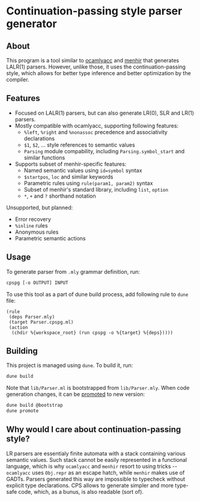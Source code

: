 # Continuation-passing style parser generator

## About

This program is a tool similar to [ocamlyacc](https://v2.ocaml.org/manual/lexyacc.html) and
[menhir](https://cambium.inria.fr/~fpottier/menhir/) that generates LALR(1) parsers. However,
unlike those, it uses the continuation-passing style, which allows for better type inference
and better optimization by the compiler.

## Features

- Focused on LALR(1) parsers, but can also generate LR(0), SLR and LR(1) parsers.
- Mostly compatible with ocamlyacc, supporting following features:
  - `%left`, `%right` and `%nonassoc` precedence and associativity declarations
  - `$1`, `$2`, ... style references to semantic values
  - `Parsing` module compability, including `Parsing.symbol_start` and similar functions
- Supports subset of menhir-specific features:
  - Named semantic values using `id=symbol` syntax
  - `$startpos`, `loc` and similar keywords
  - Parametric rules using `rule(param1, param2)` syntax
  - Subset of menhir's standard library, including `list`, `option`
  - `*`, `+` and `?` shorthand notation

Unsupported, but planned:

- Error recovery
- `%inline` rules
- Anonymous rules
- Parametric semantic actions

## Usage

To generate parser from `.mly` grammar definition, run:

```sh
cpspg [-o OUTPUT] INPUT
```

To use this tool as a part of dune build process, add following rule to `dune` file:

```dune
(rule
 (deps Parser.mly)
 (target Parser.cpspg.ml)
 (action
  (chdir %{workspace_root} (run cpspg -o %{target} %{deps}))))
```

## Building

This project is managed using `dune`. To build it, run:

```sh
dune build
```

Note that `lib/Parser.ml` is bootstrapped from `lib/Parser.mly`. When code generation changes, it
can be [promoted](https://dune.readthedocs.io/en/stable/concepts/promotion.html) to new version:

```sh
dune build @bootstrap
dune promote
```

## Why would I care about continuation-passing style?

LR parsers are essentialy finite automata with a stack containing various semantic values.
Such stack cannot be easily represented in a functional language, which is why `ocamlyacc`
and `menhir` resort to using tricks -- `ocamlyacc` uses `Obj.repr` as an escape hatch, while
`menhir` makes use of GADTs. Parsers generated this way are impossible to typecheck without explicit
type declarations. CPS allows to generate simpler and more type-safe code, which, as a bunus, is
also readable (sort of).
